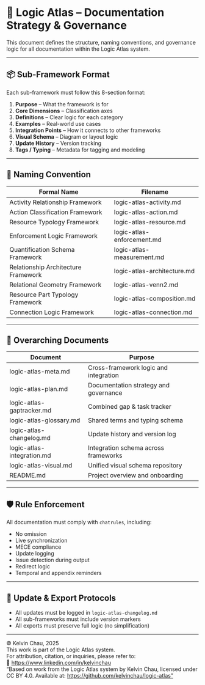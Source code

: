 # 📘 Logic Atlas – Documentation Strategy & Governance

This document defines the structure, naming conventions, and governance logic for all documentation within the Logic Atlas system.

---

## 📦 Sub-Framework Format

Each sub-framework must follow this 8-section format:

1. **Purpose** – What the framework is for  
2. **Core Dimensions** – Classification axes  
3. **Definitions** – Clear logic for each category  
4. **Examples** – Real-world use cases  
5. **Integration Points** – How it connects to other frameworks  
6. **Visual Schema** – Diagram or layout logic  
7. **Update History** – Version tracking  
8. **Tags / Typing** – Metadata for tagging and modeling

---

## 📛 Naming Convention

| Formal Name                          | Filename                        |
|-------------------------------------|----------------------------------|
| Activity Relationship Framework     | logic-atlas-activity.md          |
| Action Classification Framework     | logic-atlas-action.md            |
| Resource Typology Framework         | logic-atlas-resource.md          |
| Enforcement Logic Framework         | logic-atlas-enforcement.md       |
| Quantification Schema Framework     | logic-atlas-measurement.md       |
| Relationship Architecture Framework | logic-atlas-architecture.md      |
| Relational Geometry Framework       | logic-atlas-venn2.md             |
| Resource Part Typology Framework    | logic-atlas-composition.md       |
| Connection Logic Framework          | logic-atlas-connection.md        |

---

## 📂 Overarching Documents

| Document                          | Purpose                                 |
|----------------------------------|-----------------------------------------|
| logic-atlas-meta.md              | Cross-framework logic and integration   |
| logic-atlas-plan.md              | Documentation strategy and governance   |
| logic-atlas-gaptracker.md        | Combined gap & task tracker             |
| logic-atlas-glossary.md          | Shared terms and typing schema          |
| logic-atlas-changelog.md         | Update history and version log          |
| logic-atlas-integration.md       | Integration schema across frameworks    |
| logic-atlas-visual.md            | Unified visual schema repository        |
| README.md                        | Project overview and onboarding         |

---

## 🛡️ Rule Enforcement

All documentation must comply with `chatrules`, including:

- No omission
- Live synchronization
- MECE compliance
- Update logging
- Issue detection during output
- Redirect logic
- Temporal and appendix reminders

---

## 🔄 Update & Export Protocols

- All updates must be logged in `logic-atlas-changelog.md`
- All sub-frameworks must include version markers
- All exports must preserve full logic (no simplification)

---

© Kelvin Chau, 2025  
This work is part of the Logic Atlas system.  
For attribution, citation, or inquiries, please refer to:  
🔗 https://www.linkedin.com/in/kelvinchau  
“Based on work from the Logic Atlas system by Kelvin Chau, licensed under CC BY 4.0. Available at: https://github.com/kelvinchau/logic-atlas”
